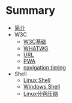 # Summary

* [简介](README.md)
* W3C
    * [W3C基础](./w3c-basics.md)
    * [WHATWG](./whatwg.mc)
    * [URL](./URL.md)
    * [PWA](./pwa.md)
    * [navigation timing](./navigation-timing.md)
* Shell
    * [Linux Shell](./shell/linuxshell.md)
    * [Windows Shell](./shell/winshell.md)
    * [Linux分卷压缩](./shell/compress_by_pieces.md) 

